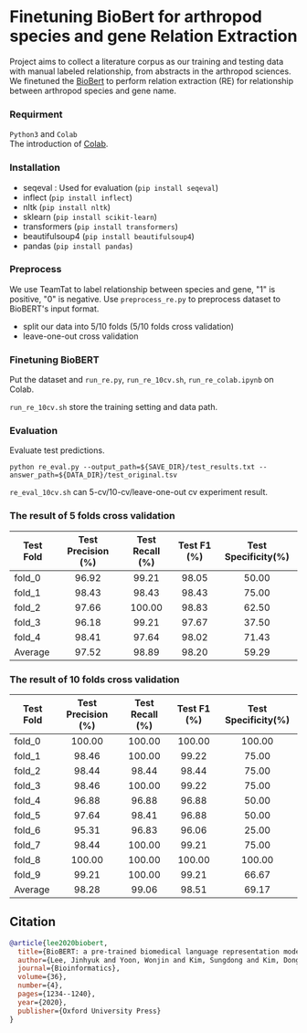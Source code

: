 # Finetuning BioBert for arthropod species and gene Relation Extraction

Project aims to collect a literature corpus as our training and testing data with manual labeled relationship, from abstracts in the arthropod sciences. We finetuned the [BioBert](https://github.com/dmis-lab/biobert-pytorch) to perform relation extraction (RE) for relationship between arthropod species and gene name.

### Requirment
`Python3` and `Colab`<br>
The introduction of [Colab](https://colab.research.google.com/?utm_source=scs-index#scrollTo=5fCEDCU_qrC0).

### Installation
- seqeval : Used for evaluation (`pip install seqeval`)
- inflect (`pip install inflect`)
- nltk (`pip install nltk`)
- sklearn (`pip install scikit-learn`)
- transformers (`pip install transformers`)
- beautifulsoup4 (`pip install beautifulsoup4`)
- pandas (`pip install pandas`)

### Preprocess
We use TeamTat to label relationship between species and gene, "1" is positive, "0" is negative.
Use `preprocess_re.py` to preprocess dataset to BioBERT's input format.
- split our data into 5/10 folds (5/10 folds cross validation)
- leave-one-out cross validation

### Finetuning BioBERT
Put the dataset and `run_re.py`, `run_re_10cv.sh`, `run_re_colab.ipynb` on Colab.

`run_re_10cv.sh` store the training setting and data path.

### Evaluation
Evaluate test predictions.

`python re_eval.py --output_path=${SAVE_DIR}/test_results.txt --answer_path=${DATA_DIR}/test_original.tsv`

`re_eval_10cv.sh` can 5-cv/10-cv/leave-one-out cv experiment result.


### The result of 5 folds cross validation

| Test Fold      |    Test Precision (%)   |    Test Recall (%)   |    Test F1 (%)   |Test Specificity(%)|
|----------------|:-----------------------:|:--------------------:|:----------------:|:-----------------:|
| fold_0         |          96.92          |         99.21        |       98.05      |       50.00       |
| fold_1         |          98.43          |         98.43        |       98.43      |       75.00       |
| fold_2         |          97.66          |         100.00       |       98.83      |       62.50       |
| fold_3         |          96.18          |         99.21        |       97.67      |       37.50       |
| fold_4         |          98.41          |         97.64        |       98.02      |       71.43       |
| Average        |          97.52          |         98.89        |       98.20      |       59.29       |

### The result of 10 folds cross validation

| Test Fold      |    Test Precision (%)   |    Test Recall (%)   |    Test F1 (%)   |Test Specificity(%)|
|----------------|:-----------------------:|:--------------------:|:----------------:|:-----------------:|
| fold_0         |          100.00         |         100.00       |       100.00     |       100.00      |
| fold_1         |          98.46          |         100.00       |       99.22      |       75.00       |
| fold_2         |          98.44          |         98.44        |       98.44      |       75.00       |
| fold_3         |          98.46          |         100.00       |       99.22      |       75.00       |
| fold_4         |          96.88          |         96.88        |       96.88      |       50.00       |
| fold_5         |          97.64          |         98.41        |       96.88      |       50.00       |
| fold_6         |          95.31          |         96.83        |       96.06      |       25.00       |
| fold_7         |          98.44          |         100.00       |       99.21      |       75.00       |
| fold_8         |          100.00         |         100.00       |       100.00     |       100.00      |
| fold_9         |          99.21          |         100.00       |       99.21      |       66.67       |
| Average        |          98.28          |         99.06        |       98.51      |       69.17       |

## Citation
```bibtex
@article{lee2020biobert,
  title={BioBERT: a pre-trained biomedical language representation model for biomedical text mining},
  author={Lee, Jinhyuk and Yoon, Wonjin and Kim, Sungdong and Kim, Donghyeon and Kim, Sunkyu and So, Chan Ho and Kang, Jaewoo},
  journal={Bioinformatics},
  volume={36},
  number={4},
  pages={1234--1240},
  year={2020},
  publisher={Oxford University Press}
}
```
